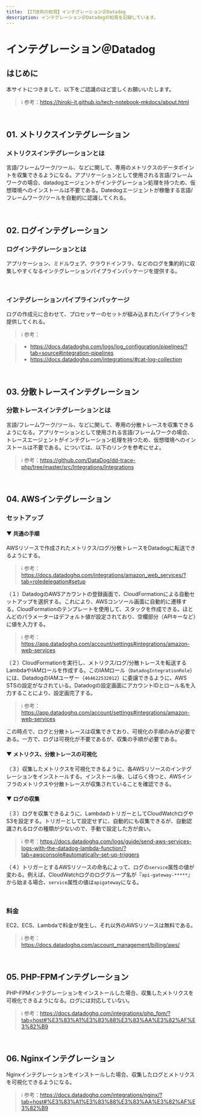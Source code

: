 ```yaml
---
title: 【IT技術の知見】インテグレーション＠Datadog
description: インテグレーション＠Datadogの知見を記録しています。
---
```


# インテグレーション＠Datadog

## はじめに

本サイトにつきまして、以下をご認識のほど宜しくお願いいたします。

> ℹ️ 参考：https://hiroki-it.github.io/tech-notebook-mkdocs/about.html

<br>

## 01. メトリクスインテグレーション

### メトリクスインテグレーションとは

言語/フレームワーク/ツール、などに関して、専用のメトリクスのデータポイントを収集できるようになる。アプリケーションとして使用される言語/フレームワークの場合、datadogエージェントがインテグレーション処理を持つため、仮想環境へのインストールは不要である。Datedogエージェントが稼働する言語/フレームワーク/ツールを自動的に認識してくれる。

<br>

## 02. ログインテグレーション

### ログインテグレーションとは

アプリケーション、ミドルウェア、クラウドインフラ、などのログを集約的に収集しやすくなるインテグレーションパイプラインパッケージを提供する。

<br>

### インテグレーションパイプラインパッケージ

ログの作成元に合わせて、プロセッサーのセットが組み込まれたパイプラインを提供してくれる。

> ℹ️ 参考：

> - https://docs.datadoghq.com/logs/log_configuration/pipelines/?tab=source#integration-pipelines
> - https://docs.datadoghq.com/integrations/#cat-log-collection

<br>

## 03. 分散トレースインテグレーション

### 分散トレースインテグレーションとは

言語/フレームワーク/ツール、などに関して、専用の分散トレースを収集できるようになる。アプリケーションとして使用される言語/フレームワークの場合、トレースエージェントがインテグレーション処理を持つため、仮想環境へのインストールは不要である。については、以下のリンクを参考にせよ。

> ℹ️ 参考：https://github.com/DataDog/dd-trace-php/tree/master/src/Integrations/Integrations

<br>

## 04. AWSインテグレーション

### セットアップ

#### ▼ 共通の手順

AWSリソースで作成されたメトリクス/ログ/分散トレースをDatadogに転送できるようにする。

> ℹ️ 参考：https://docs.datadoghq.com/integrations/amazon_web_services/?tab=roledelegation#setup

（１）DatadogのAWSアカウントの登録画面で、CloudFormationによる自動セットアップを選択する。これにより、AWSコンソール画面に自動的に遷移する。CloudFormationのテンプレートを使用して、スタックを作成できる。ほとんどのパラメーターはデフォルト値が設定されており、空欄部分（APIキーなど）に値を入力する。

> ℹ️ 参考：https://app.datadoghq.com/account/settings#integrations/amazon-web-services

（２）CloudFormationを実行し、メトリクス/ログ/分散トレースを転送するLambdaやIAMロールを作成する。このIAMロール（```DatadogIntegrationRole```）には、DatadogのIAMユーザー（```464622532012```）に委譲できるように、AWS STSの設定がなされている。Datadogの設定画面にアカウントIDとロール名を入力することにより、設定画完了する。

> ℹ️ 参考：https://app.datadoghq.com/account/settings#integrations/amazon-web-services

この時点で、ログと分散トレースは収集できており、可視化の手順のみが必要である。一方で、ログは可視化が不要であるが、収集の手順が必要である。

#### ▼ メトリクス、分散トレースの可視化

（３）収集したメトリクスを可視化できるように、各AWSリソースのインテグレーションをインストールする。インストール後、しばらく待つと、AWSインフラのメトリクスや分散トレースが収集されていることを確認できる。

#### ▼ ログの収集

（３）ログを収集できるように、LambdaのトリガーとしてCloudWatchログやS3を設定する。トリガーとして設定せずに、自動的にも収集できるが、自動認識されるログの種類が少ないので、手動で設定した方が良い。

> ℹ️ 参考：https://docs.datadoghq.com/logs/guide/send-aws-services-logs-with-the-datadog-lambda-function/?tab=awsconsole#automatically-set-up-triggers

（４）トリガーとするAWSリソースの命名によって、ログの```service```属性の値が変わる。例えば、CloudWatchログのロググループ名が『```api-gateway-*****```』から始まる場合、```service```属性の値は```apigateway```になる。

<br>

### 料金

EC2、ECS、Lambdaで料金が発生し、それ以外のAWSリソースは無料である。

> ℹ️ 参考：https://docs.datadoghq.com/account_management/billing/aws/

<br>

## 05. PHP-FPMインテグレーション

PHP-FPMインテグレーションをインストールした場合、収集したメトリクスを可視化できるようになる。ログには対応していない。

> ℹ️ 参考：https://docs.datadoghq.com/integrations/php_fpm/?tab=host#%E3%83%A1%E3%83%88%E3%83%AA%E3%82%AF%E3%82%B9

<br>

## 06. Nginxインテグレーション

Nginxインテグレーションをインストールした場合、収集したログとメトリクスを可視化できるようになる。

> ℹ️ 参考：https://docs.datadoghq.com/integrations/nginx/?tab=host#%E3%83%A1%E3%83%88%E3%83%AA%E3%82%AF%E3%82%B9
